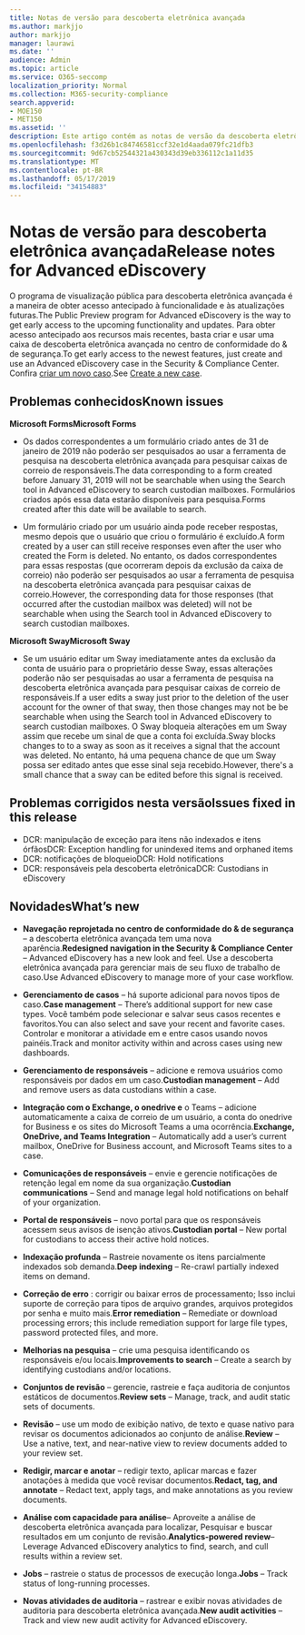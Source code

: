 ```yaml
---
title: Notas de versão para descoberta eletrônica avançada
ms.author: markjjo
author: markjjo
manager: laurawi
ms.date: ''
audience: Admin
ms.topic: article
ms.service: O365-seccomp
localization_priority: Normal
ms.collection: M365-security-compliance
search.appverid:
- MOE150
- MET150
ms.assetid: ''
description: Este artigo contém as notas de versão da descoberta eletrônica avançada.
ms.openlocfilehash: f3d26b1c84746581ccf32e1d4aada079fc21dfb3
ms.sourcegitcommit: 9d67cb52544321a430343d39eb336112c1a11d35
ms.translationtype: MT
ms.contentlocale: pt-BR
ms.lasthandoff: 05/17/2019
ms.locfileid: "34154883"
---
```

# <a name="release-notes-for-advanced-ediscovery"></a><span data-ttu-id="a55fb-103">Notas de versão para descoberta eletrônica avançada</span><span class="sxs-lookup"><span data-stu-id="a55fb-103">Release notes for Advanced eDiscovery</span></span>

<span data-ttu-id="a55fb-104">O programa de visualização pública para descoberta eletrônica avançada é a maneira de obter acesso antecipado à funcionalidade e às atualizações futuras.</span><span class="sxs-lookup"><span data-stu-id="a55fb-104">The Public Preview program for Advanced eDiscovery is the way to get early access to the upcoming functionality and updates.</span></span> <span data-ttu-id="a55fb-105">Para obter acesso antecipado aos recursos mais recentes, basta criar e usar uma caixa de descoberta eletrônica avançada no centro de conformidade do & de segurança.</span><span class="sxs-lookup"><span data-stu-id="a55fb-105">To get early access to the newest features, just create and use an Advanced eDiscovery case in the Security & Compliance Center.</span></span> <span data-ttu-id="a55fb-106">Confira [criar um novo caso](create-new-ediscovery-case.md).</span><span class="sxs-lookup"><span data-stu-id="a55fb-106">See [Create a new case](create-new-ediscovery-case.md).</span></span>

## <a name="known-issues"></a><span data-ttu-id="a55fb-107">Problemas conhecidos</span><span class="sxs-lookup"><span data-stu-id="a55fb-107">Known issues</span></span>

<span data-ttu-id="a55fb-108">**Microsoft Forms**</span><span class="sxs-lookup"><span data-stu-id="a55fb-108">**Microsoft Forms**</span></span>

- <span data-ttu-id="a55fb-109">Os dados correspondentes a um formulário criado antes de 31 de janeiro de 2019 não poderão ser pesquisados ao usar a ferramenta de pesquisa na descoberta eletrônica avançada para pesquisar caixas de correio de responsáveis.</span><span class="sxs-lookup"><span data-stu-id="a55fb-109">The data corresponding to a form created before January 31, 2019 will not be searchable when using the Search tool in Advanced eDiscovery to search custodian mailboxes.</span></span> <span data-ttu-id="a55fb-110">Formulários criados após essa data estarão disponíveis para pesquisa.</span><span class="sxs-lookup"><span data-stu-id="a55fb-110">Forms created after this date will be available to search.</span></span>

- <span data-ttu-id="a55fb-111">Um formulário criado por um usuário ainda pode receber respostas, mesmo depois que o usuário que criou o formulário é excluído.</span><span class="sxs-lookup"><span data-stu-id="a55fb-111">A form created by a user can still receive responses even after the user who created the Form is deleted.</span></span> <span data-ttu-id="a55fb-112">No entanto, os dados correspondentes para essas respostas (que ocorreram depois da exclusão da caixa de correio) não poderão ser pesquisados ao usar a ferramenta de pesquisa na descoberta eletrônica avançada para pesquisar caixas de correio.</span><span class="sxs-lookup"><span data-stu-id="a55fb-112">However, the corresponding data for those responses (that occurred after the custodian mailbox was deleted) will not be searchable when using the Search tool in Advanced eDiscovery to search custodian mailboxes.</span></span>
 
<span data-ttu-id="a55fb-113">**Microsoft Sway**</span><span class="sxs-lookup"><span data-stu-id="a55fb-113">**Microsoft Sway**</span></span>

- <span data-ttu-id="a55fb-114">Se um usuário editar um Sway imediatamente antes da exclusão da conta de usuário para o proprietário desse Sway, essas alterações poderão não ser pesquisadas ao usar a ferramenta de pesquisa na descoberta eletrônica avançada para pesquisar caixas de correio de responsáveis.</span><span class="sxs-lookup"><span data-stu-id="a55fb-114">If a user edits a sway just prior to the deletion of the user account for the owner of that sway, then those changes may not be be searchable when using the Search tool in Advanced eDiscovery to search custodian mailboxes.</span></span> <span data-ttu-id="a55fb-115">O Sway bloqueia alterações em um Sway assim que recebe um sinal de que a conta foi excluída.</span><span class="sxs-lookup"><span data-stu-id="a55fb-115">Sway blocks changes to to a sway as soon as it receives a signal that the account was deleted.</span></span> <span data-ttu-id="a55fb-116">No entanto, há uma pequena chance de que um Sway possa ser editado antes que esse sinal seja recebido.</span><span class="sxs-lookup"><span data-stu-id="a55fb-116">However, there's a small chance that a sway can be edited before this signal is received.</span></span>

## <a name="issues-fixed-in-this-release"></a><span data-ttu-id="a55fb-117">Problemas corrigidos nesta versão</span><span class="sxs-lookup"><span data-stu-id="a55fb-117">Issues fixed in this release</span></span>

- <span data-ttu-id="a55fb-118">DCR: manipulação de exceção para itens não indexados e itens órfãos</span><span class="sxs-lookup"><span data-stu-id="a55fb-118">DCR: Exception handling for unindexed items and orphaned items</span></span>
- <span data-ttu-id="a55fb-119">DCR: notificações de bloqueio</span><span class="sxs-lookup"><span data-stu-id="a55fb-119">DCR: Hold notifications</span></span>
- <span data-ttu-id="a55fb-120">DCR: responsáveis pela descoberta eletrônica</span><span class="sxs-lookup"><span data-stu-id="a55fb-120">DCR: Custodians in eDiscovery</span></span>

## <a name="whats-new"></a><span data-ttu-id="a55fb-121">Novidades</span><span class="sxs-lookup"><span data-stu-id="a55fb-121">What’s new</span></span>

- <span data-ttu-id="a55fb-122">**Navegação reprojetada no centro de conformidade do & de segurança** – a descoberta eletrônica avançada tem uma nova aparência.</span><span class="sxs-lookup"><span data-stu-id="a55fb-122">**Redesigned navigation in the Security & Compliance Center** – Advanced eDiscovery has a new look and feel.</span></span> <span data-ttu-id="a55fb-123">Use a descoberta eletrônica avançada para gerenciar mais de seu fluxo de trabalho de caso.</span><span class="sxs-lookup"><span data-stu-id="a55fb-123">Use Advanced eDiscovery to manage more of your case workflow.</span></span>

- <span data-ttu-id="a55fb-124">**Gerenciamento de casos** – há suporte adicional para novos tipos de caso.</span><span class="sxs-lookup"><span data-stu-id="a55fb-124">**Case management** – There’s additional support for new case types.</span></span> <span data-ttu-id="a55fb-125">Você também pode selecionar e salvar seus casos recentes e favoritos.</span><span class="sxs-lookup"><span data-stu-id="a55fb-125">You can also select and save your recent and favorite cases.</span></span> <span data-ttu-id="a55fb-126">Controlar e monitorar a atividade em e entre casos usando novos painéis.</span><span class="sxs-lookup"><span data-stu-id="a55fb-126">Track and monitor activity within and across cases using new dashboards.</span></span>

- <span data-ttu-id="a55fb-127">**Gerenciamento de responsáveis** – adicione e remova usuários como responsáveis por dados em um caso.</span><span class="sxs-lookup"><span data-stu-id="a55fb-127">**Custodian management** – Add and remove users as data custodians within a case.</span></span>

- <span data-ttu-id="a55fb-128">**Integração com o Exchange, o onedrive e** o Teams – adicione automaticamente a caixa de correio de um usuário, a conta do onedrive for Business e os sites do Microsoft Teams a uma ocorrência.</span><span class="sxs-lookup"><span data-stu-id="a55fb-128">**Exchange, OneDrive, and Teams Integration** – Automatically add a user’s current mailbox, OneDrive for Business account, and Microsoft Teams sites to a case.</span></span> 

- <span data-ttu-id="a55fb-129">**Comunicações de responsáveis** – envie e gerencie notificações de retenção legal em nome da sua organização.</span><span class="sxs-lookup"><span data-stu-id="a55fb-129">**Custodian communications** – Send and manage legal hold notifications on behalf of your organization.</span></span>

- <span data-ttu-id="a55fb-130">**Portal de responsáveis** – novo portal para que os responsáveis acessem seus avisos de isenção ativos.</span><span class="sxs-lookup"><span data-stu-id="a55fb-130">**Custodian portal** – New portal for custodians to access their active hold notices.</span></span>

- <span data-ttu-id="a55fb-131">**Indexação profunda** – Rastreie novamente os itens parcialmente indexados sob demanda.</span><span class="sxs-lookup"><span data-stu-id="a55fb-131">**Deep indexing** – Re-crawl partially indexed items on demand.</span></span>

- <span data-ttu-id="a55fb-132">**Correção de erro** : corrigir ou baixar erros de processamento; Isso inclui suporte de correção para tipos de arquivo grandes, arquivos protegidos por senha e muito mais.</span><span class="sxs-lookup"><span data-stu-id="a55fb-132">**Error remediation** – Remediate or download processing errors; this include remediation support for large file types, password protected files, and more.</span></span> 

- <span data-ttu-id="a55fb-133">**Melhorias na pesquisa** – crie uma pesquisa identificando os responsáveis e/ou locais.</span><span class="sxs-lookup"><span data-stu-id="a55fb-133">**Improvements to search** – Create a search by identifying custodians and/or locations.</span></span>

- <span data-ttu-id="a55fb-134">**Conjuntos de revisão** – gerencie, rastreie e faça auditoria de conjuntos estáticos de documentos.</span><span class="sxs-lookup"><span data-stu-id="a55fb-134">**Review sets** – Manage, track, and audit static sets of documents.</span></span>

- <span data-ttu-id="a55fb-135">**Revisão** – use um modo de exibição nativo, de texto e quase nativo para revisar os documentos adicionados ao conjunto de análise.</span><span class="sxs-lookup"><span data-stu-id="a55fb-135">**Review** – Use a native, text, and near-native view to review documents added to your review set.</span></span>

- <span data-ttu-id="a55fb-136">**Redigir, marcar e anotar** – redigir texto, aplicar marcas e fazer anotações à medida que você revisar documentos.</span><span class="sxs-lookup"><span data-stu-id="a55fb-136">**Redact, tag, and annotate** – Redact text, apply tags, and make annotations as you review documents.</span></span>
  
- <span data-ttu-id="a55fb-137">**Análise com capacidade para análise**– Aproveite a análise de descoberta eletrônica avançada para localizar, Pesquisar e buscar resultados em um conjunto de revisão.</span><span class="sxs-lookup"><span data-stu-id="a55fb-137">**Analytics-powered review**– Leverage Advanced eDiscovery analytics to find, search, and cull results within a review set.</span></span>

- <span data-ttu-id="a55fb-138">**Jobs** – rastreie o status de processos de execução longa.</span><span class="sxs-lookup"><span data-stu-id="a55fb-138">**Jobs** – Track status of long-running processes.</span></span>

- <span data-ttu-id="a55fb-139">**Novas atividades de auditoria** – rastrear e exibir novas atividades de auditoria para descoberta eletrônica avançada.</span><span class="sxs-lookup"><span data-stu-id="a55fb-139">**New audit activities** – Track and view new audit activity for Advanced eDiscovery.</span></span>
